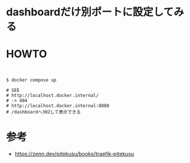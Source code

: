 # dashboardだけ別ポートに設定してみる

# HOWTO
```shell


$ docker compose up

# SEE
# http://localhost.docker.internal/
# -> 404
# http://localhost.docker.internal:8080
# /dashboardへ302して表示できる
```

# 参考
- https://zenn.dev/pitekusu/books/traefik-pitekusu